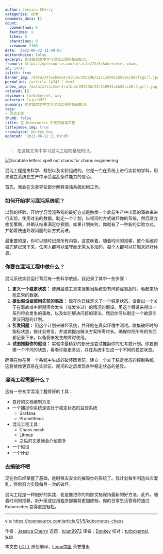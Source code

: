 ```yaml
---
author: Jessica Cherry
categories: 技术
comments_data: []
count:
  commentnum: 0
  favtimes: 0
  likes: 0
  sharetimes: 0
  viewnum: 2160
date: '2022-06-22 11:09:05'
editorchoice: false
excerpt: 在这篇文章中学习混沌工程的基础知识。
fromurl: https://opensource.com/article/21/5/kubernetes-chaos
id: 14743
islctt: true
banner_img: /data/attachment/album/202206/22/110901xbb88ccb8lfcgcrl.jpg
permalink: /article-14743-1.html
index_img: /data/attachment/album/202206/22/110901xbb88ccb8lfcgcrl.jpg.thumb.jpg
related: []
reviewer: turbokernel, wxy
selector: lujun9972
summary: 在这篇文章中学习混沌工程的基础知识。
tags:
- 混沌工程
thumb: false
title: 在 Kubernetes 中使用混沌工程
titleindex_img: true
translator: Donkey-Hao
updated: '2022-06-22 11:09:05'
---
```



> 
> 在这篇文章中学习混沌工程的基础知识。
> 
> 
> 


![](/data/attachment/album/202206/22/110901xbb88ccb8lfcgcrl.jpg "Scrabble letters spell out chaos for chaos engineering")


混沌工程是由科学、规划以及实验组成的。它是一门在系统上进行实验的学科，用来建立系统在生产中承受混乱条件能力的信心。


首先，我会在文章导论部分解释混沌系统如何工作。


### 如何开始学习混沌系统呢？


以我的经验，开始学习混沌系统的最好方式是触发一个此前生产中出现的事故来进行实验。使用过去的数据，制定一个计划，以相同的方式破坏你的系统，然后建立修复策略，并确认结果满足你预期。如果计划失败，你就有了一种新的实验方式，并朝着快速处理问题的新方式前进。


最重要的是，你可以随时记录所有内容，这意味着，随着时间的推移，整个系统将被完整记录下来，任何人都可以值守而无需太多加码，每个人都可以在周末好好休息。


### 你要在混沌工程中做什么？


混沌系统实验运行背后有一些科学依据。我记录了其中一些步骤：


1. **定义一个稳定状态：** 使用监控工具来搜集当系统没有问题或事故时，看起来功能正常的数据。
2. **提出假设或使用先前的事故：** 现在你已经定义了一个稳定状态，请提出一个关于在事故或中断期间会发生（或发生过）的情况的假设。用这个假设来得出一系列将会发生的事故，以及如何解决问题的理论。然后你可以制定一个故意引发该问题的计划。
3. **引发问题：** 用这个计划来破坏系统，并开始在真实环境中测试。收集破坏时的指标状态，按计划修复，并追踪提出解决方案所需时长。确保你把所有的东西都记录下来，以备将来发生故障时使用。
4. **试图推翻你的假设：** 实验中最精彩的部分是尝试推翻你的思考或计划。你要创建一个不同的状态，看看你能走多远，并在系统中生成一个不同的稳定状态。


确保在你在另一个系统中生成的破坏因素前，建立一个处于稳定状态的控制系统。这将使你更容易在实验前、期间和之后发现各种稳定状态的差异。


### 混沌工程需要什么？


这有一些初学混沌工程很好的工具：


* 良好的文档编制方法
* 一个捕捉你系统是否处于稳定状态的监控系统
	+ Grafana
	+ Prometheus
* 混沌工程工具：
	+ Chaos mesh
	+ Litmus
	+ 之后的文章我会介绍更多
* 一个假设
* 一个计划


### 去搞破坏吧


现在你已经掌握了基础，是时候去安全的摧毁你的系统了。我计划每年制造四次混乱，然后努力实现每月一次的破坏。


混沌工程是一种很好的实践，也是推进你的内部文档保持最新的好方法。此外，随着时间的推移，新升级或应用程序部署将更加顺畅，你的日常生活管理将通过 Kubernetes 变得更加轻松。




---


via: <https://opensource.com/article/21/5/kubernetes-chaos>


作者：[Jessica Cherry](https://opensource.com/users/cherrybomb) 选题：[lujun9972](https://github.com/lujun9972) 译者：[Donkey](https://github.com/Donkey-Hao) 校对：[turbokernel](https://github.com/turbokernel), [wxy](https://github.com/wxy)


本文由 [LCTT](https://github.com/LCTT/TranslateProject) 原创编译，[Linux中国](https://linux.cn/) 荣誉推出